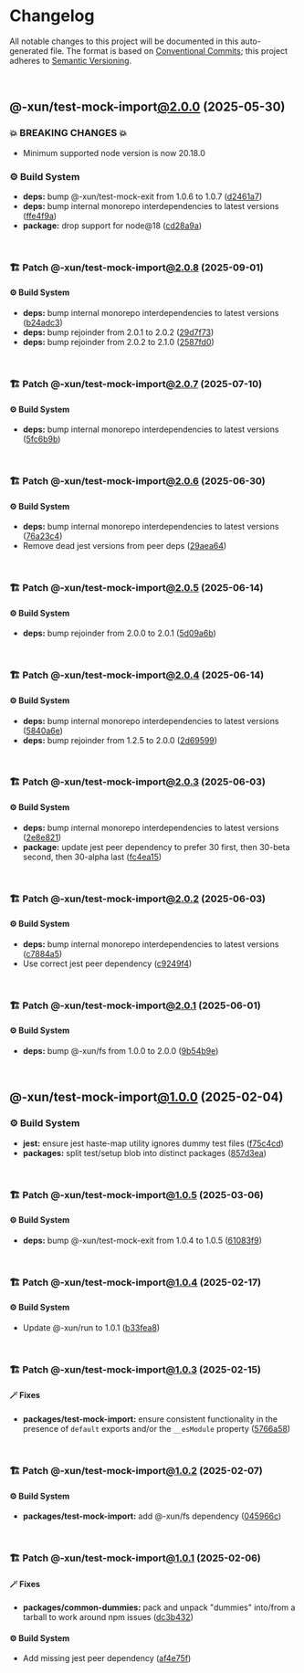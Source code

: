 # Changelog

All notable changes to this project will be documented in this auto-generated
file. The format is based on [Conventional Commits][1];
this project adheres to [Semantic Versioning][2].

<br />

## @-xun/test-mock-import[@2.0.0][3] (2025-05-30)

### 💥 BREAKING CHANGES 💥

- Minimum supported node version is now 20.18.0

### ⚙️ Build System

- **deps:** bump @-xun/test-mock-exit from 1.0.6 to 1.0.7 ([d2461a7][4])
- **deps:** bump internal monorepo interdependencies to latest versions ([ffe4f9a][5])
- **package:** drop support for node\@18 ([cd28a9a][6])

<br />

### 🏗️ Patch @-xun/test-mock-import[@2.0.8][7] (2025-09-01)

#### ⚙️ Build System

- **deps:** bump internal monorepo interdependencies to latest versions ([b24adc3][8])
- **deps:** bump rejoinder from 2.0.1 to 2.0.2 ([29d7f73][9])
- **deps:** bump rejoinder from 2.0.2 to 2.1.0 ([2587fd0][10])

<br />

### 🏗️ Patch @-xun/test-mock-import[@2.0.7][11] (2025-07-10)

#### ⚙️ Build System

- **deps:** bump internal monorepo interdependencies to latest versions ([5fc6b9b][12])

<br />

### 🏗️ Patch @-xun/test-mock-import[@2.0.6][13] (2025-06-30)

#### ⚙️ Build System

- **deps:** bump internal monorepo interdependencies to latest versions ([76a23c4][14])
- Remove dead jest versions from peer deps ([29aea64][15])

<br />

### 🏗️ Patch @-xun/test-mock-import[@2.0.5][16] (2025-06-14)

#### ⚙️ Build System

- **deps:** bump rejoinder from 2.0.0 to 2.0.1 ([5d09a6b][17])

<br />

### 🏗️ Patch @-xun/test-mock-import[@2.0.4][18] (2025-06-14)

#### ⚙️ Build System

- **deps:** bump internal monorepo interdependencies to latest versions ([5840a6e][19])
- **deps:** bump rejoinder from 1.2.5 to 2.0.0 ([2d69599][20])

<br />

### 🏗️ Patch @-xun/test-mock-import[@2.0.3][21] (2025-06-03)

#### ⚙️ Build System

- **deps:** bump internal monorepo interdependencies to latest versions ([2e8e821][22])
- **package:** update jest peer dependency to prefer 30 first, then 30-beta second, then 30-alpha last ([fc4ea15][23])

<br />

### 🏗️ Patch @-xun/test-mock-import[@2.0.2][24] (2025-06-03)

#### ⚙️ Build System

- **deps:** bump internal monorepo interdependencies to latest versions ([c7884a5][25])
- Use correct jest peer dependency ([c9249f4][26])

<br />

### 🏗️ Patch @-xun/test-mock-import[@2.0.1][27] (2025-06-01)

#### ⚙️ Build System

- **deps:** bump @-xun/fs from 1.0.0 to 2.0.0 ([9b54b9e][28])

<br />

## @-xun/test-mock-import[@1.0.0][29] (2025-02-04)

### ⚙️ Build System

- **jest:** ensure jest haste-map utility ignores dummy test files ([f75c4cd][30])
- **packages:** split test/setup blob into distinct packages ([857d3ea][31])

<br />

### 🏗️ Patch @-xun/test-mock-import[@1.0.5][32] (2025-03-06)

#### ⚙️ Build System

- **deps:** bump @-xun/test-mock-exit from 1.0.4 to 1.0.5 ([61083f9][33])

<br />

### 🏗️ Patch @-xun/test-mock-import[@1.0.4][34] (2025-02-17)

#### ⚙️ Build System

- Update @-xun/run to 1.0.1 ([b33fea8][35])

<br />

### 🏗️ Patch @-xun/test-mock-import[@1.0.3][36] (2025-02-15)

#### 🪄 Fixes

- **packages/test-mock-import:** ensure consistent functionality in the presence of `default` exports and/or the `__esModule` property ([5766a58][37])

<br />

### 🏗️ Patch @-xun/test-mock-import[@1.0.2][38] (2025-02-07)

#### ⚙️ Build System

- **packages/test-mock-import:** add @-xun/fs dependency ([045966c][39])

<br />

### 🏗️ Patch @-xun/test-mock-import[@1.0.1][40] (2025-02-06)

#### 🪄 Fixes

- **packages/common-dummies:** pack and unpack "dummies" into/from a tarball to work around npm issues ([dc3b432][41])

#### ⚙️ Build System

- Add missing jest peer dependency ([af4e75f][42])

[1]: https://conventionalcommits.org
[2]: https://semver.org
[3]: https://github.com/Xunnamius/test-utils/compare/@-xun/test-mock-import@1.0.5...@-xun/test-mock-import@2.0.0
[4]: https://github.com/Xunnamius/test-utils/commit/d2461a75ee5b33282e370eaab15c14895d83d5cb
[5]: https://github.com/Xunnamius/test-utils/commit/ffe4f9aaeb0bd2a14e2c5191c998bec7ab655f00
[6]: https://github.com/Xunnamius/test-utils/commit/cd28a9a0a06981edb7d180139ceb629dc4313139
[7]: https://github.com/Xunnamius/test-utils/compare/@-xun/test-mock-import@2.0.7...@-xun/test-mock-import@2.0.8
[8]: https://github.com/Xunnamius/test-utils/commit/b24adc3ab12611701e55ba0482c66939a4d2d711
[9]: https://github.com/Xunnamius/test-utils/commit/29d7f737d41ded8f98e95050e5180976df827573
[10]: https://github.com/Xunnamius/test-utils/commit/2587fd063091153fa99427554208391e9d67fd7d
[11]: https://github.com/Xunnamius/test-utils/compare/@-xun/test-mock-import@2.0.6...@-xun/test-mock-import@2.0.7
[12]: https://github.com/Xunnamius/test-utils/commit/5fc6b9b3c00c700bebc5be5e21543942de37bfc6
[13]: https://github.com/Xunnamius/test-utils/compare/@-xun/test-mock-import@2.0.5...@-xun/test-mock-import@2.0.6
[14]: https://github.com/Xunnamius/test-utils/commit/76a23c4ed2476bf5a4a889829525d3c449f3a837
[15]: https://github.com/Xunnamius/test-utils/commit/29aea64b9bead509f8e64c12f7122c6fcac648df
[16]: https://github.com/Xunnamius/test-utils/compare/@-xun/test-mock-import@2.0.4...@-xun/test-mock-import@2.0.5
[17]: https://github.com/Xunnamius/test-utils/commit/5d09a6b180387734b02c92a5fc0f059d1c214f0a
[18]: https://github.com/Xunnamius/test-utils/compare/@-xun/test-mock-import@2.0.3...@-xun/test-mock-import@2.0.4
[19]: https://github.com/Xunnamius/test-utils/commit/5840a6e478b76cead946e42dd42c52c81e91c03b
[20]: https://github.com/Xunnamius/test-utils/commit/2d6959979ffcd142d74b53b060ad4b299eab5ec5
[21]: https://github.com/Xunnamius/test-utils/compare/@-xun/test-mock-import@2.0.2...@-xun/test-mock-import@2.0.3
[22]: https://github.com/Xunnamius/test-utils/commit/2e8e82169fd8881879204a8c7ab08b59912a9fd3
[23]: https://github.com/Xunnamius/test-utils/commit/fc4ea1561ab0eb466639e76ecec9142647b7bdae
[24]: https://github.com/Xunnamius/test-utils/compare/@-xun/test-mock-import@2.0.1...@-xun/test-mock-import@2.0.2
[25]: https://github.com/Xunnamius/test-utils/commit/c7884a5a106c5a529b4ad3cd64e851c4903cc4db
[26]: https://github.com/Xunnamius/test-utils/commit/c9249f4ac0db649fa05aa28798447a40ec9c9fad
[27]: https://github.com/Xunnamius/test-utils/compare/@-xun/test-mock-import@2.0.0...@-xun/test-mock-import@2.0.1
[28]: https://github.com/Xunnamius/test-utils/commit/9b54b9e39c8a7490e69fa4e287d96291d2286bfd
[29]: https://github.com/Xunnamius/test-utils/compare/857d3eac80084608a88cbc27476cbe23e155ce7d...@-xun/test-mock-import@1.0.0
[30]: https://github.com/Xunnamius/test-utils/commit/f75c4cd929f5d1720d466436ad2ee5c68cced170
[31]: https://github.com/Xunnamius/test-utils/commit/857d3eac80084608a88cbc27476cbe23e155ce7d
[32]: https://github.com/Xunnamius/test-utils/compare/@-xun/test-mock-import@1.0.4...@-xun/test-mock-import@1.0.5
[33]: https://github.com/Xunnamius/test-utils/commit/61083f9919917ccccdfed2b8d52f34201a33ed20
[34]: https://github.com/Xunnamius/test-utils/compare/@-xun/test-mock-import@1.0.3...@-xun/test-mock-import@1.0.4
[35]: https://github.com/Xunnamius/test-utils/commit/b33fea8db53369e4e821d273ed05fd0d4c91b749
[36]: https://github.com/Xunnamius/test-utils/compare/@-xun/test-mock-import@1.0.2...@-xun/test-mock-import@1.0.3
[37]: https://github.com/Xunnamius/test-utils/commit/5766a587ab597e73a306f5f0ae4c7b7bd249633c
[38]: https://github.com/Xunnamius/test-utils/compare/@-xun/test-mock-import@1.0.1...@-xun/test-mock-import@1.0.2
[39]: https://github.com/Xunnamius/test-utils/commit/045966cd59e0c9bf1c888b45ed07319366458288
[40]: https://github.com/Xunnamius/test-utils/compare/@-xun/test-mock-import@1.0.0...@-xun/test-mock-import@1.0.1
[41]: https://github.com/Xunnamius/test-utils/commit/dc3b432f6d15898a8396cf56c73f03cafcecb7a9
[42]: https://github.com/Xunnamius/test-utils/commit/af4e75f9b436c758cd44a902f489c5640d8b2b47
